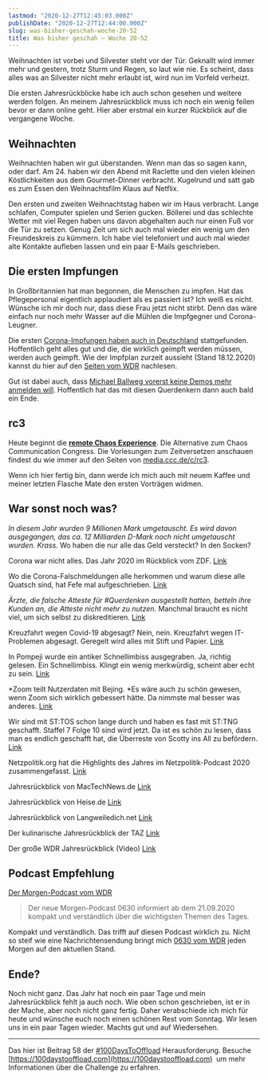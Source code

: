 ```yaml
---
lastmod: "2020-12-27T12:45:03.000Z"
publishDate: "2020-12-27T12:44:00.000Z"
slug: was-bisher-geschah-woche-20-52
title: Was bisher geschah – Woche 20-52
---
```


Weihnachten ist vorbei und Silvester steht vor der Tür. Geknallt wird immer mehr und gestern, trotz Sturm und Regen, so laut wie nie. Es scheint, dass alles was an Silvester nicht mehr erlaubt ist, wird nun im Vorfeld verheizt. 

Die ersten Jahresrückblicke habe ich auch schon gesehen und weitere werden folgen. An meinem Jahresrückblick muss ich noch ein wenig feilen bevor er dann online geht. Hier aber erstmal ein kurzer Rückblick auf die vergangene Woche.

## Weihnachten

Weihnachten haben wir gut überstanden. Wenn man das so sagen kann, oder darf. Am 24. haben wir den Abend mit Raclette und den vielen kleinen Köstlichkeiten aus dem Gourmet-Dinner verbracht. Kugelrund und satt gab es zum Essen den Weihnachtsfilm Klaus auf Netflix. 

Den ersten und zweiten Weihnachtstag haben wir im Haus verbracht. Lange schlafen, Computer spielen und Serien gucken. Böllerei und das schlechte Wetter mit viel Regen haben uns davon abgehalten auch nur einen Fuß vor die Tür zu setzen. Genug Zeit um sich auch mal wieder ein wenig um den Freundeskreis zu kümmern. Ich habe viel telefoniert und auch mal wieder alte Kontakte aufleben lassen und ein paar E-Mails geschrieben. 

## Die ersten Impfungen

In Großbritannien hat man begonnen, die Menschen zu impfen. Hat das Pflegepersonal eigentlich applaudiert als es passiert ist? Ich weiß es nicht. Wünsche ich mir doch nur, dass diese Frau jetzt nicht stirbt. Denn das wäre einfach nur noch mehr Wasser auf die Mühlen die Impfgegner und Corona-Leugner. 

Die ersten [Corona-Impfungen haben auch in Deutschland](https://www.mdr.de/sachsen-anhalt/magdeburg/harz/bundesweit-erste-corona-impfung-in-halberstadt-harz-100.html) stattgefunden. Hoffentlich geht alles gut und die, die wirklich geimpft werden müssen, werden auch geimpft. Wie der Impfplan zurzeit aussieht (Stand 18.12.2020) kannst du hier auf den [Seiten vom WDR](https://www1.wdr.de/nachrichten/themen/coronavirus/impfbeginn-impfstoff-corona-100~_cid-1807748_compage-4_sortNewestFirst-true.html) nachlesen.

Gut ist dabei auch, dass [Michael Ballweg vorerst keine Demos mehr anmelden will](https://www.spiegel.de/politik/deutschland/querdenken-michael-ballweg-will-monatelang-keine-grossdemos-mehr-anmelden-a-49e2f22f-769d-403e-9b88-e972fb930316). Hoffentlich hat das mit diesen Querdenkern dann auch bald ein Ende. 

## rc3

Heute beginnt die [**remote Chaos Experience**](https://rc3.world/rc3/). Die Alternative zum Chaos Communication Congress. Die Vorlesungen zum Zeitversetzen anschauen findest du wie immer auf den Seiten von [media.ccc.de/c/rc3](https://media.ccc.de/c/rc3).

Wenn ich hier fertig bin, dann werde ich mich auch mit neuem Kaffee und meiner letzten Flasche Mate den ersten Vorträgen widmen.

## War sonst noch was?

*In diesem Jahr wurden 9 Millionen Mark umgetauscht. Es wird davon ausgegangen, das ca. 12 Milliarden D-Mark noch nicht umgetauscht wurden. Krass.* Wo haben die nur alle das Geld versteckt? In den Socken? 

Corona war nicht alles. Das Jahr 2020 im Rückblick vom ZDF. [Link](https://zdfheute-stories-scroll.zdf.de/2020-jahresrueckblick/index.html#CS5-62)

Wo die Corona-Falschmeldungen alle herkommen und warum diese alle Quatsch sind, hat Fefe mal aufgeschrieben. [Link](https://blog.fefe.de/?ts=a1192003)

*Ärzte, die falsche Atteste für #Querdenken ausgestellt hatten, betteln ihre Kunden an, die Atteste nicht mehr zu nutzen.* Manchmal braucht es nicht viel, um sich selbst zu diskreditieren. [Link](https://twitter.com/kg_sn_/status/1342359119123148801)

Kreuzfahrt wegen Covid-19 abgesagt? Nein, nein. Kreuzfahrt wegen IT-Problemen abgesagt. Geregelt wird alles mit Stift und Papier. [Link](https://www.spiegel.de/panorama/aida-sagt-silvester-kreuzfahrten-ab-a-2facc6e2-2576-4cca-a0c5-b8d53aa6db73)

In Pompeji wurde ein antiker Schnellimbiss ausgegraben. Ja, richtig gelesen. Ein Schnellimbiss. Klingt ein wenig merkwürdig, scheint aber echt zu sein. [Link](https://www.tagesschau.de/ausland/pompeji-ausgrabung-imbiss-101.html)

*Zoom teilt Nutzerdaten mit Bejing. *Es wäre auch zu schön gewesen, wenn Zoom sich wirklich gebessert hätte. Da nimmste mal besser was anderes. [Link](https://www.ntd.com/zoom-shared-us-user-data-with-beijing_544087.html)

Wir sind mit ST:TOS schon lange durch und haben es fast mit ST:TNG geschafft. Staffel 7 Folge 10 sind wird jetzt. Da ist es schön zu lesen, dass man es endlich geschafft hat, die Überreste von Scotty ins All zu befördern. [Link](https://www.spiegel.de/panorama/leute/letzter-wunsch-des-star-trek-stars-james-doohan-scottys-asche-vor-zwoelf-jahren-auf-die-iss-geschmuggelt-a-e9cf5247-c401-407d-923b-d46bd4480583)

Netzpolitik.org hat die Highlights des Jahres im Netzpolitik-Podcast 2020 zusammengefasst. [Link](https://netzpolitik.org/2020/hoertipp-die-highlights-unseres-netzpolitik-podcasts-im-jahr-2020/)

Jahresrückblick von MacTechNews.de [Link](https://www.mactechnews.de/news/article/Das-Rewind-Jahr-2020-im-Rueckblick-Die-Technik-Highlights-im-Ranking-der-Redaktion-176669.html)

Jahresrückblick von Heise.de [Link](https://www.heise.de/news/Unser-ganz-persoenlicher-Jahresrueckblick-mit-Vorhersagen-c-t-uplink-35-9-4999066.html)

Jahresrückblick von Langweiledich.net [Link](https://www.langweiledich.net/mein-persoenlicher-jahresrueckblick-2020-powered-by-qinao-nao-brain-stimulation/)

Der kulinarische Jahresrückblick der TAZ [Link](https://taz.de/Der-kulinarische-Jahresrueckblick/!5737484/)

Der große WDR Jahresrückblick (Video) [Link](https://www.ardmediathek.de/wdr/video/heimatflimmern/der-grosse-nrw-jahresrueckblick-2020/wdr-fernsehen/Y3JpZDovL3dkci5kZS9CZWl0cmFnLWEzZDNjNGIzLTBhZmEtNGI2Ni1hZjljLTgyM2ZhYjBiZGQ1Mg/)

## Podcast Empfehlung


[Der Morgen-Podcast vom WDR](https://www1.wdr.de/mediathek/audio/wdr/0630bywdraktuell/index.html)

> Der neue Morgen-Podcast 0630 informiert ab dem 21.09.2020 kompakt und verständlich über die wichtigsten Themen des Tages.

Kompakt und verständlich. Das trifft auf diesen Podcast wirklich zu. Nicht so steif wie eine Nachrichtensendung bringt mich [0630 vom WDR](https://www1.wdr.de/mediathek/audio/wdr/0630bywdraktuell/index.html) jeden Morgen auf den aktuellen Stand. 

## Ende?

Noch nicht ganz. Das Jahr hat noch ein paar Tage und mein Jahresrückblick fehlt ja auch noch. Wie oben schon geschrieben, ist er in der Mache, aber noch nicht ganz fertig. Daher verabschiede ich mich für heute und wünsche euch noch einen schönen Rest vom Sonntag. Wir lesen uns in ein paar Tagen wieder. Machts gut und auf Wiedersehen. 

---

Das hier ist Beitrag 58 der [#100DaysToOffload](/tag/100daystooffload/) Herausforderung. Besuche [https://100daystooffload.com](https://100daystooffload.com)  um mehr Informationen über die Challenge zu erfahren.